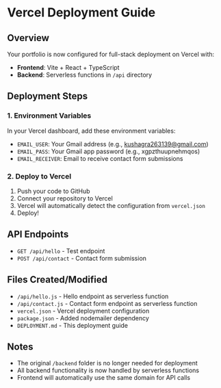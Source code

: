 # Vercel Deployment Guide

## Overview
Your portfolio is now configured for full-stack deployment on Vercel with:
- **Frontend**: Vite + React + TypeScript
- **Backend**: Serverless functions in `/api` directory

## Deployment Steps

### 1. Environment Variables
In your Vercel dashboard, add these environment variables:
- `EMAIL_USER`: Your Gmail address (e.g., kushagra263139@gmail.com)
- `EMAIL_PASS`: Your Gmail app password (e.g., xgpzthuupnehmqos)
- `EMAIL_RECEIVER`: Email to receive contact form submissions

### 2. Deploy to Vercel
1. Push your code to GitHub
2. Connect your repository to Vercel
3. Vercel will automatically detect the configuration from `vercel.json`
4. Deploy!

## API Endpoints
- `GET /api/hello` - Test endpoint
- `POST /api/contact` - Contact form submission

## Files Created/Modified
- `/api/hello.js` - Hello endpoint as serverless function
- `/api/contact.js` - Contact form endpoint as serverless function
- `vercel.json` - Vercel deployment configuration
- `package.json` - Added nodemailer dependency
- `DEPLOYMENT.md` - This deployment guide

## Notes
- The original `/backend` folder is no longer needed for deployment
- All backend functionality is now handled by serverless functions
- Frontend will automatically use the same domain for API calls
